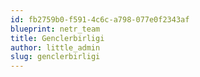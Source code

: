 ```yaml
---
id: fb2759b0-f591-4c6c-a798-077e0f2343af
blueprint: netr_team
title: Genclerbirligi
author: little_admin
slug: genclerbirligi
---
```

